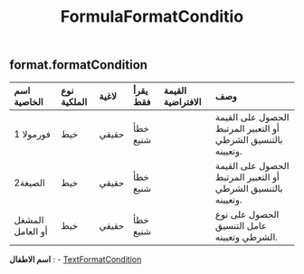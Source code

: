 ﻿---
title: FormulaFormatConditio
second_title: Aspose.Cells Cloud Documen
type: docs
url: /ar/specification/model/formulaformatcondition/
description: "Aspose.Cells مواصفات النموذج السحابي: FormulaFormatCondition. تعامل بسهولة مع Excel ومستندات جداول البيانات الأخرى التي تحتوي على ميزات مثل الفتح والتوليد والتحرير والتقسيم والدمج والمقارنة والتحويل"
kwords: Excel، Office، جدول البيانات، Cloud REST API، FormulaFormatCondition
weight: 50
---
## **format.formatCondition**

 

| اسم الخاصية| نوع الملكية| لاغية| يقرأ فقط| القيمة الافتراضية| وصف|
|:- |:- |:- |:- |:- |:- |
| فورمولا 1| خيط| حقيقي| خطأ شنيع|| الحصول على القيمة أو التعبير المرتبط بالتنسيق الشرطي وتعيينه.|
| الصيغة2| خيط| حقيقي| خطأ شنيع|| الحصول على القيمة أو التعبير المرتبط بالتنسيق الشرطي وتعيينه.|
| المشغل أو العامل| خيط| حقيقي| خطأ شنيع|| الحصول على نوع عامل التنسيق الشرطي وتعيينه.|

**اسم الاطفال** : 
	-  [TextFormatCondition](textformatcondition) 
